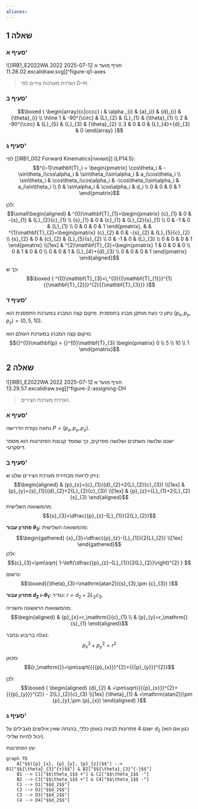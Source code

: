 ```yaml
---
aliases:
---
```

## שאלה 1

### סעיף א'
![[IRB1_E2022WA 2022 חורף מועד א 2025-07-12 11.28.02.excalidraw.svg]]^figure-q1-axes
>הגדרת מערכות צירים לפי D–H.

### סעיף ב'
$$\boxed {
\begin{array}{c|cccc}
i & \alpha _{i} & {a}_{i} & {d}_{i} & {\theta}_{i} \\
\hline 1 & -90^{\circ} & {L}_{2} & {L}_{1} & {\theta}_{1} \\
2 & -90^{\circ}  & {L}_{5} & {L}_{3} & {\theta}_{2} \\
3 & 0 & 0 & {L}_{4}+{d}_{3} & 0
\end{array}
 }$$

### סעיף ג'
לפי [[IRB1_002 Forward Kinematics|משוואה]] $\text{(LP14.5)}$:
$$^{i-1}\mathbf{T}_i = \begin{pmatrix}
\cos\theta_i & -\sin\theta_i\cos\alpha_i & \sin\theta_i\sin\alpha_i & a_i\cos\theta_i \\
\sin\theta_i & \cos\theta_i\cos\alpha_i & -\cos\theta_i\sin\alpha_i & a_i\sin\theta_i \\
0 & \sin\alpha_i & \cos\alpha_i & d_i \\
0 & 0 & 0 & 1
\end{pmatrix}$$


לכן:
$$\small\begin{aligned}
 & ^{0}\mathbf{T}_{1}=\begin{pmatrix}
{c}_{1} & 0 & -{s}_{1} & {L}_{2}{c}_{1} \\
{s}_{1} & 0 & {c}_{1} & {L}_{2}{s}_{1} \\
0 & -1 & 0 & {L}_{1} \\
0 & 0 & 0 & 1
\end{pmatrix}, &  & ^{1}\mathbf{T}_{2}=\begin{pmatrix}
{c}_{2} & 0 & -{s}_{2} & {L}_{5}{c}_{2} \\
{s}_{2} & 0 & {c}_{2} & {L}_{5}{s}_{2} \\
0 & -1 & 0 & {L}_{3} \\
0 & 0 & 0 & 1
\end{pmatrix} \\[1ex]
 & ^{2}\mathbf{T}_{3}=\begin{pmatrix}
1 & 0 & 0 & 0 \\
0 & 1 & 0 & 0 \\
0 & 0 & 1 & {L}_{4}+{d}_{3} \\
0 & 0 & 0 & 1
\end{pmatrix}
\end{aligned}$$

כך ש:
$$\boxed {
^{0}\mathbf{T}_{3}=\,^{0}{{\mathbf{T}_{1}}}^{1}{{\mathbf{T}_{2}}}^{2}{{\mathbf{T}_{3}}}
 }$$

### סעיף ד'

נתון כי כעת מותקן מברג בתפסנית. מיקום קצה המברג במערכת התפסנית הוא $({p}_{x},{p}_{y},{p}_{z}) = (0,5,10)$.

מיקום קצה המברג במערכת העולם הוא:
$${}^{0}\mathbf{p} = {}^{0}\mathbf{T}_{3} \begin{pmatrix} 0 \\ 5 \\ 10 \\ 1 \end{pmatrix}$$

## שאלה 2
![[IRB1_E2022WA 2022 חורף מועד א 2025-07-12 13.29.57.excalidraw.svg]]^figure-2-assigning-DH
>הגדרת מערכת הצירים.

### סעיף א'
נתונה נקודת הדרישה $P=({p}_{x},{p}_{y},{p}_{z})$.

ישנם שלושה משתנים ושלושה מפרקים, כך שממד קבוצת הפתרונות הוא מספר דיסקרטי.

### סעיף ב'
ניתן לראות מבחירת מערכת הצירים שלנו ש:
$$\begin{aligned}
 & {p}_{x}={c}_{1}({d}_{2}+2{L}_{2}{c}_{3}) \\[1ex]
 & {p}_{y}={s}_{1}({d}_{2}+2{L}_{2}{c}_{3}) \\[1ex]
 & {p}_{z}={L}_{1}+2{L}_{2}{s}_{3}
\end{aligned}$$
מהמשוואה השלישית:
$${s}_{3}=\dfrac{{p}_{z}-{L}_{1}}{2{L}_{2}}$$

**פתרון עבור ${\theta}_{3}$:**
מהמשוואה השלישית:
$$\begin{gathered}
{s}_{3}=\dfrac{{p}_{z}-{L}_{1}}{2{L}_{2}} \\[1ex]
\end{gathered}$$
ולכן:
$${c}_{3}=\pm\sqrt{ 1-\left(\dfrac{{p}_{z}-{L}_{1}}{2{L}_{2}}\right)^{2} } $$

נרשום:
$$\boxed{{\theta}_{3}=\mathrm{atan2}({s}_{3},\pm {c}_{3}) }$$

**פתרון עבור ${d}_{2}$ ו-${\theta}_{1}$:**
נגדיר: $r_\mathrm{} = {d}_{2}+2{L}_{2}{c}_{3}$.

מהמשוואות הראשונה והשנייה:
$$\begin{aligned}
 & {p}_{x}=r_\mathrm{}{c}_{1} \\
 & {p}_{y}=r_\mathrm{}{s}_{1}
\end{aligned}$$

נעלה בריבוע ונחבר:
$${{{p}_{x}}}^{2}+{{{p}_{y}}}^{2}={r}^{2}$$

מכאן:
$${r_\mathrm{}}=\pm\sqrt{{{{p}_{x}}}^{2}+{{{p}_{y}}}^{2}}$$

לכן:
$$\boxed {
\begin{aligned}
{d}_{2} & =\pm\sqrt{{{{p}_{x}}}^{2}+{{{p}_{y}}}^{2}} - 2{L}_{2}{c}_{3} \\[1ex]
{\theta}_{1} & =\mathrm{atan2}(\pm {p}_{y},\pm {p}_{x})
\end{aligned}
 }$$

### סעיף ג'

ישנם 4 פתרונות לבעיה באופן כללי, בהנחה שאין אילוצים מגבילים על ${d}_{2}$ (כגון אם הוא יכול להיות שלילי).

עץ הפתרונות:

```mermaid
graph TD
    A["$$({p}_{x}, {p}_{y}, {p}_{z})$$"] --> B1["$${\theta}_{3}^{+}$$"] & B2["$${\theta}_{3}^{-}$$"]
    B1 --> C1["$$\theta_1$$ +"] & C2["$$\theta_1$$ -"]
    B2 --> C3["$$\theta_1$$ +"] & C4["$$\theta_1$$ -"]
    C1 --> D1["$$d_2$$"]
    C2 --> D2["$$d_2$$"]
    C3 --> D3["$$d_2$$"]
    C4 --> D4["$$d_2$$"]
```

